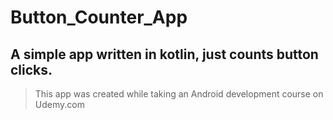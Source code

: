 # Button_Counter_App
## A simple app written in kotlin, just counts button clicks.
> This app was created while taking an Android development course on Udemy.com
